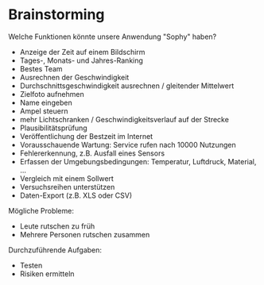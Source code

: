 Brainstorming
===

Welche Funktionen könnte unsere Anwendung "Sophy" haben?

- Anzeige der Zeit auf einem Bildschirm
- Tages-, Monats- und Jahres-Ranking
- Bestes Team
- Ausrechnen der Geschwindigkeit
- Durchschnittsgeschwindigkeit ausrechnen / gleitender Mittelwert
- Zielfoto aufnehmen
- Name eingeben
- Ampel steuern
- mehr Lichtschranken / Geschwindigkeitsverlauf auf der Strecke
- Plausibilitätsprüfung
- Veröffentlichung der Bestzeit im Internet
- Vorausschauende Wartung: Service rufen nach 10000 Nutzungen
- Fehlererkennung, z.B. Ausfall eines Sensors
- Erfassen der Umgebungsbedingungen: Temperatur, Luftdruck, Material, ...
- Vergleich mit einem Sollwert
- Versuchsreihen unterstützen
- Daten-Export (z.B. XLS oder CSV)

Mögliche Probleme:

- Leute rutschen zu früh
- Mehrere Personen rutschen zusammen

Durchzuführende Aufgaben:

- Testen
- Risiken ermitteln
